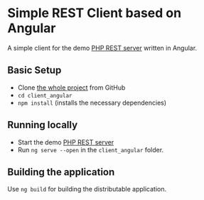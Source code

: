# Simple REST Client based on Angular

A simple client for the demo [PHP REST server](https://github.com/DIFS-Teaching/SimpleRest) written in Angular.

## Basic Setup

- Clone [the whole project](https://github.com/DIFS-Teaching/SimpleRest) from GitHub
- `cd client_angular`
- `npm install` (installs the necessary dependencies)

## Running locally

- Start the demo [PHP REST server](https://github.com/DIFS-Teaching/SimpleRest) 
- Run `ng serve --open` in the `client_angular` folder.

## Building the application

Use `ng build` for building the distributable application.
